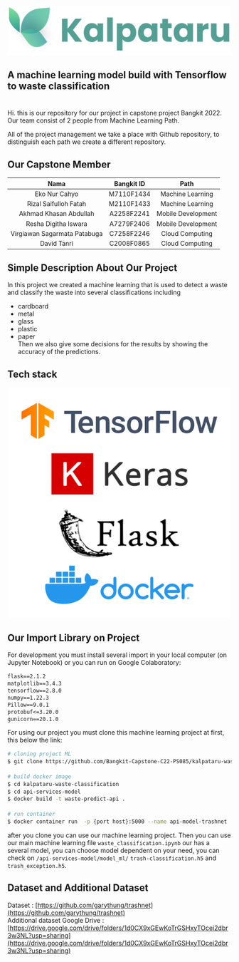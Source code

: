 
![Logo Kalpataru](https://raw.githubusercontent.com/Bangkit-Capstone-C22-PS085/kalpataru-waste-classification/master/assets/logo.png)
<h2>A machine learning model build with Tensorflow to waste classification</h2>
<h1></h1>
<p>Hi. this is our repository for our project in capstone project Bangkit 2022. Our team consist of 2 people from Machine Learning Path.

All of the project management we take a place with Github repository, to distinguish each path we create a different repository.</p>

## Our Capstone Member
|            Nama            |  Bangkit ID  |       Path         |
|:--------------------------:|:------------:|:------------------:|
|Eko Nur Cahyo                |  M7110F1434  | Machine Learning   |
|Rizal Saifulloh Fatah        |  M2110F1433  | Machine Learning   |
|Akhmad Khasan Abdullah       |  A2258F2241  | Mobile Development |
|Resha Digitha Iswara         |  A7279F2406  | Mobile Development |
|Virgiawan Sagarmata Patabuga |  C7258F2246  | Cloud Computing    |
|David Tanri                  |  C2008F0865  | Cloud Computing    |


## Simple Description About Our Project
In this project we created a machine learning that is used to detect a waste and classify the waste into several classifications including 
- cardboard
- metal
- glass
- plastic
- paper 
<br>Then we also give some decisions for the results by showing the accuracy of the predictions.

## Tech stack
![Machine Learning Infrastructure](https://raw.githubusercontent.com/Bangkit-Capstone-C22-PS085/kalpataru-waste-classification/master/assets/infrastructure.png)

## Our Import Library on Project
For development you must install several import in your local computer (on Jupyter Notebook) or you can run on Google Colaboratory:
```text
flask==2.1.2
matplotlib==3.4.3
tensorflow==2.8.0
numpy==1.22.3
Pillow==9.0.1
protobuf<=3.20.0
gunicorn==20.1.0
```

For using our project you must clone this machine learning project at first, this below the link:
<br>

```bash
# cloning project ML
$ git clone https://github.com/Bangkit-Capstone-C22-PS085/kalpataru-waste-classification.git

# build docker image
$ cd kalpataru-waste-classification
$ cd api-services-model
$ docker build -t waste-predict-api .

# run container
$ docker container run  -p {port host}:5000 --name api-model-trashnet
```



after you clone you can use our machine learning project. Then you can use our main machine learning file
`waste_classification.ipynb` our has a several model, you can choose model dependent on your need, you can check on `/api-services-model/model_ml/` `trash-classification.h5` and `trash_exception.h5`.

## Dataset and Additional Dataset
Dataset : [https://github.com/garythung/trashnet](https://github.com/garythung/trashnet)
<br>
Additional dataset Google Drive : [https://drive.google.com/drive/folders/1d0CX9xGEwKoTrGSHxyTOcei2dbr3w3NL?usp=sharing](https://drive.google.com/drive/folders/1d0CX9xGEwKoTrGSHxyTOcei2dbr3w3NL?usp=sharing)
